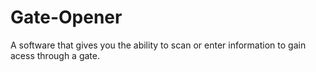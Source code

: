 # Gate-Opener
A software that gives you the ability to scan or enter information to gain acess through a gate.
